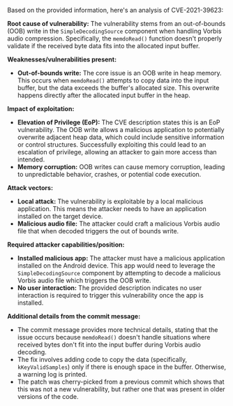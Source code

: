 Based on the provided information, here's an analysis of CVE-2021-39623:

**Root cause of vulnerability:**
The vulnerability stems from an out-of-bounds (OOB) write in the `SimpleDecodingSource` component when handling Vorbis audio compression. Specifically, the `memdoRead()` function doesn't properly validate if the received byte data fits into the allocated input buffer.

**Weaknesses/vulnerabilities present:**
- **Out-of-bounds write:** The core issue is an OOB write in heap memory. This occurs when `memdoRead()` attempts to copy data into the input buffer, but the data exceeds the buffer's allocated size. This overwrite happens directly after the allocated input buffer in the heap.

**Impact of exploitation:**
- **Elevation of Privilege (EoP):** The CVE description states this is an EoP vulnerability. The OOB write allows a malicious application to potentially overwrite adjacent heap data, which could include sensitive information or control structures. Successfully exploiting this could lead to an escalation of privilege, allowing an attacker to gain more access than intended.
- **Memory corruption:** OOB writes can cause memory corruption, leading to unpredictable behavior, crashes, or potential code execution.

**Attack vectors:**
- **Local attack:** The vulnerability is exploitable by a local malicious application. This means the attacker needs to have an application installed on the target device.
- **Malicious audio file:** The attacker could craft a malicious Vorbis audio file that when decoded triggers the out of bounds write.

**Required attacker capabilities/position:**
- **Installed malicious app:** The attacker must have a malicious application installed on the Android device. This app would need to leverage the `SimpleDecodingSource` component by attempting to decode a malicious Vorbis audio file which triggers the OOB write.
- **No user interaction:** The provided description indicates no user interaction is required to trigger this vulnerability once the app is installed.

**Additional details from the commit message:**
- The commit message provides more technical details, stating that the issue occurs because `memdoRead()` doesn't handle situations where received bytes don't fit into the input buffer during Vorbis audio decoding.
- The fix involves adding code to copy the data (specifically, `kKeyValidSamples`) only if there is enough space in the buffer. Otherwise, a warning log is printed.
- The patch was cherry-picked from a previous commit which shows that this was not a new vulnerability, but rather one that was present in older versions of the code.